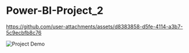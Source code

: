 # Power-BI-Project_2



https://github.com/user-attachments/assets/d8383858-d5fe-4114-a3b7-5c9ecbfb8c76

![Project Demo](https://github.com/user-attachments/assets/d8383858-d5fe-4114-a3b7-5c9ecbfb8c76)
